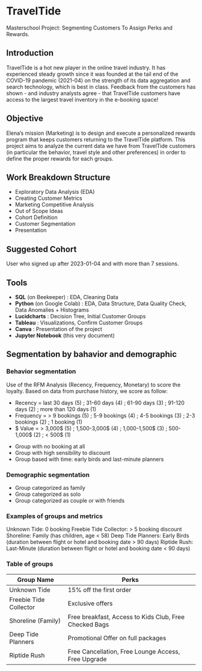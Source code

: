 # TravelTide
Masterschool Project: Segmenting Customers To Assign Perks and Rewards.
## Introduction
TravelTide is a hot new player in the online travel industry. It has experienced steady growth since it was founded at the tail end of the COVID-19 pandemic (2021-04) on the strength of its data aggregation and search technology, which is best in class. Feedback from the customers has shown - and industry analysts agree - that TravelTide customers have access to the largest travel inventory in the e-booking space!
## Objective
Elena’s mission (Marketing) is to design and execute a personalized rewards program that keeps customers returning to the TravelTide platform. This project aims to analyze the current data we have from TravelTide customers (in particular the behavior, travel style and other preferences) in order to define the proper rewards for each groups.
## Work Breakdown Structure 
* Exploratory Data Analysis (EDA)
* Creating Customer Metrics
* Marketing Competitive Analysis
* Out of Scope Ideas
* Cohort Definition
* Customer Segmentation 
* Presentation
## Suggested Cohort
User who signed up after 2023-01-04 and with more than 7 sessions. 
## Tools
* **SQL** (on Beekeeper) : EDA, Cleaning Data
* **Python** (on Google Colab) : EDA, Data Structure, Data Quality Check, Data Anomalies + Histograms
* **Lucidcharts** :  Decision Tree, Initial Customer Groups
* **Tableau** :  Visualizations, Confirm Customer Groups  
* **Canva** : Presentation of the project
* **Jupyter Notebook** (this very document)
## Segmentation by bahavior and demographic
### Behavior segmentation
Use of the RFM Analysis (Recency, Frequency, Monetary) to score the loyalty. Based on data from purchase history, we score as follow:
* Recency = last 30 days (5) ; 31-60 days (4) ; 61-90 days (3) ; 91-120 days (2) ; more than 120 days (1)
* Frequency = > 9 bookings (5) ; 5-9 bookings (4) ; 4-5 bookings (3) ; 2-3 bookings (2) ; 1 booking (1)
* $ Value = > 3,000$ (5) ; 1,500-3,000$ (4) ; 1,000-1,500$ (3) ; 500-1,000$ (2) ; < 500$ (1)
+ Group with no booking at all
+ Group with high sensibility to discount
+ Group based with time: early birds and last-minute planners
### Demographic segmentation
* Group categorized as family
* Group categorized as solo
* Group categorized as couple or with friends
### Examples of groups and metrics
Unknown Tide: 0 booking
Freebie Tide Collector: > 5 booking discount
Shoreline: Family (has children, age < 58)
Deep Tide Planners: Early Birds (duration between flight or hotel and booking date > 90 days)
Riptide Rush: Last-Minute (duration between flight or hotel and booking date < 90 days)
### Table of groups
| Group Name | Perks |
| --- | --- |
| Unknown Tide | 15% off the first order |
| Freebie Tide Collector | Exclusive offers | 
| Shoreline (Family) | Free breakfast, Access to Kids Club, Free Checked Bags | 
| Deep Tide Planners | Promotional Offer on full packages | 
| Riptide Rush | Free Cancellation, Free Lounge Access, Free Upgrade | 
